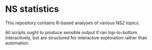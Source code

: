 # NS statistics

This repository contains R-based analyses of various NS2 topics.

All scripts ought to produce sensible output if ran top-to-bottom
interactively, but are structured for interactive exploration rather than
automation.
